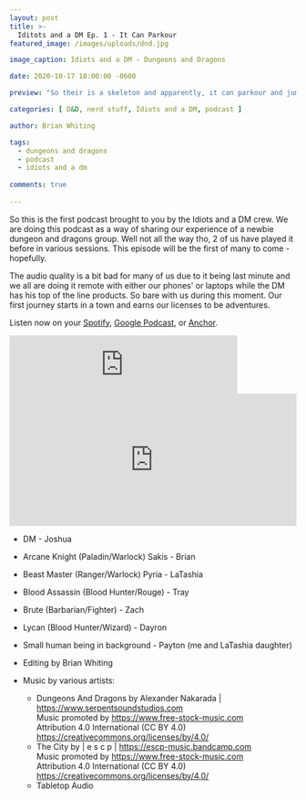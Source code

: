 ```yaml
---
layout: post
title: >-
  Iditots and a DM Ep. 1 - It Can Parkour
featured_image: /images/uploads/dnd.jpg

image_caption: Idiots and a DM - Dungeons and Dragons

date: 2020-10-17 18:00:00 -0600

preview: "So their is a skeleton and apparently, it can parkour and jump off of walls"

categories: [ D&D, nerd stuff, Idiots and a DM, podcast ]

author: Brian Whiting

tags:
  - dungeons and dragons
  - podcast
  - idiots and a dm
  
comments: true
  
---
```


So this is the first podcast brought to you by the Idiots and a DM crew. We are doing this podcast as a way of sharing our experience of a newbie dungeon and dragons group. Well not all the way tho, 2 of us have played it before in various sessions. This episode will be the first of many to come - hopefully.

The audio quality is a bit bad for many of us due to it being last minute and we all are doing it remote with either our phones' or laptops while the DM has his top of the line products. So bare with us during this moment. Our first journey starts in a town and earns our licenses to be adventures. 

Listen now on your [Spotify](https://open.spotify.com/episode/2DdSGl8xoz02ERoE7IihES?si=bMmEirQMTmSy-PrhowKPzw), [Google Podcast](https://podcasts.google.com/feed/aHR0cHM6Ly9hbmNob3IuZm0vcy8zOWQ2M2EyNC9wb2RjYXN0L3Jzcw/episode/ZWIyMDIzMDgtZDZlOS00MDEyLWI1N2ItYWE4YjMzM2FmOTJk?sa=X&ved=0CA0QkfYCahcKEwjYwcaAqfjsAhUAAAAAHQAAAAAQAQ), or [Anchor](https://anchor.fm/idiots-and-dm/episodes/Idiots-and-a-DM---It-Can-Parkour-eliugs).

<iframe src="https://anchor.fm/idiots-and-dm/embed/episodes/Idiots-and-a-DM---It-Can-Parkour-eliugs" height="102px" width="400px" frameborder="0" scrolling="no"></iframe>

<iframe src="https://open.spotify.com/embed-podcast/episode/2DdSGl8xoz02ERoE7IihES" width="100%" height="232" frameborder="0" allowtransparency="true" allow="encrypted-media"></iframe>

- DM - Joshua
- Arcane Knight (Paladin/Warlock) Sakis - Brian
- Beast Master (Ranger/Warlock) Pyria - LaTashia
- Blood Assassin (Blood Hunter/Rouge) - Tray
- Brute (Barbarian/Fighter) - Zach
- Lycan (Blood Hunter/Wizard) - Dayron
- Small human being in background - Payton (me and LaTashia daughter)

- Editing by Brian Whiting

- Music by various artists:
  - Dungeons And Dragons by Alexander Nakarada | https://www.serpentsoundstudios.com <br>
        Music promoted by https://www.free-stock-music.com <br>
        Attribution 4.0 International (CC BY 4.0) <br>
        https://creativecommons.org/licenses/by/4.0/
  - The City by | e s c p | https://escp-music.bandcamp.com<br>
        Music promoted by https://www.free-stock-music.com<br>
        Attribution 4.0 International (CC BY 4.0)<br>
        https://creativecommons.org/licenses/by/4.0/    
  - Tabletop Audio
